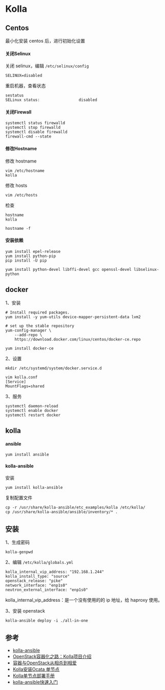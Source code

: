 # Kolla

## Centos

最小化安装 centos 后，进行初始化设置

#### 关闭Selinux

关闭 selinux，编辑 `/etc/selinux/config`

```
SELINUX=disabled
```

重启机器，查看状态

```
sestatus
SELinux status:                 disabled
```

#### 关闭Firewall

```
systemctl status firewalld
systemctl stop firewalld
systemctl disable firewalld
firewall-cmd --state
```

#### 修改Hostname

修改 hostname

```
vim /etc/hostname
kolla
```

修改 hosts

```
vim /etc/hosts
```

检查

```
hostname
kolla

hostname -f
```

#### 安装依赖
```
yum install epel-release
yum install python-pip
pip install -U pip

yum install python-devel libffi-devel gcc openssl-devel libselinux-python
```

## docker

1、安装

```
# Install required packages. 
yum install -y yum-utils device-mapper-persistent-data lvm2

# set up the stable repository
yum-config-manager \
    --add-repo \
    https://download.docker.com/linux/centos/docker-ce.repo

yum install docker-ce
```

2、设置

```
mkdir /etc/systemd/system/docker.service.d

vim kolla.conf
[Service]
MountFlags=shared
```

3、服务

```
systemctl daemon-reload
systemctl enable docker
systemctl restart docker
```

## kolla

#### ansible

```
yum install ansible
```

#### kolla-ansible

安装

```
yum install kolla-ansible
``` 

复制配置文件

```
cp -r /usr/share/kolla-ansible/etc_examples/kolla /etc/kolla/
cp /usr/share/kolla-ansible/ansible/inventory/* .
```

## 安装
1、生成密码

```
kolla-genpwd
```

2、编辑 `/etc/kolla/globals.yml`

```
kolla_internal_vip_address: "192.168.1.244"
kolla_install_type: "source"
openstack_release: "pike"
network_interface: "enp1s0"
neutron_external_interface: "enp1s0"
```
kolla_internal_vip_address：是一个没有使用的的 ip 地址，给 haproxy 使用。

3、安装 openstack

```
kolla-ansible deploy -i ./all-in-one
```

## 参考
- [kolla-ansible](https://docs.openstack.org/kolla-ansible/latest/user/quickstart.html)
- [OpenStack容器化之路：Kolla项目介绍](http://www.99cloud.net/html/2016/jiuzhouyuanchuang_0625/181.html)
- [容器与OpenStack从相杀到相爱](http://xcodest.me/containerize-openstack.html)
- [Kolla安装Ocata 单节点](http://www.chenshake.com/kolla-installation/)
- [Kolla单节点部署手册](http://blog.csdn.net/moolight_shadow/article/details/52971637)
- [kolla-ansible快速入门](http://www.cnblogs.com/zhangyufei/p/7645804.html)

